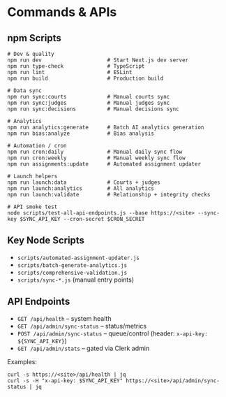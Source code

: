 # Commands & APIs

## npm Scripts
```
# Dev & quality
npm run dev                     # Start Next.js dev server
npm run type-check              # TypeScript
npm run lint                    # ESLint
npm run build                   # Production build

# Data sync
npm run sync:courts             # Manual courts sync
npm run sync:judges             # Manual judges sync
npm run sync:decisions          # Manual decisions sync

# Analytics
npm run analytics:generate      # Batch AI analytics generation
npm run bias:analyze            # Bias analysis

# Automation / cron
npm run cron:daily              # Manual daily sync flow
npm run cron:weekly             # Manual weekly sync flow
npm run assignments:update      # Automated assignment updater

# Launch helpers
npm run launch:data             # Courts + judges
npm run launch:analytics        # All analytics
npm run launch:validate         # Relationship + integrity checks

# API smoke test
node scripts/test-all-api-endpoints.js --base https://<site> --sync-key $SYNC_API_KEY --cron-secret $CRON_SECRET
```

## Key Node Scripts
- `scripts/automated-assignment-updater.js`
- `scripts/batch-generate-analytics.js`
- `scripts/comprehensive-validation.js`
- `scripts/sync-*.js` (manual entry points)

## API Endpoints
- `GET /api/health` – system health
- `GET /api/admin/sync-status` – status/metrics
- `POST /api/admin/sync-status` – queue/control (header: `x-api-key: ${SYNC_API_KEY}`)
- `GET /api/admin/stats` – gated via Clerk admin

Examples:
```
curl -s https://<site>/api/health | jq
curl -s -H "x-api-key: $SYNC_API_KEY" https://<site>/api/admin/sync-status | jq
```


